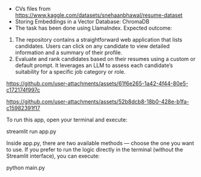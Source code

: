 - CVs files from https://www.kaggle.com/datasets/snehaanbhawal/resume-dataset
- Storing Embeddings in a Vector Database: ChromaDB
- The task has been done using LlamaIndex.
Expected outcome:
1. The repository contains a straightforward web application that lists candidates. Users can click on any candidate to view detailed information and a summary of their profile.
2. Evaluate and rank candidates based on their resumes using a custom or default prompt. It leverages an LLM to assess each candidate’s suitability for a specific job category or role.





https://github.com/user-attachments/assets/61f6e265-1a42-4f44-80e5-c172174f997c





https://github.com/user-attachments/assets/52b8dcb8-18b0-428e-b1fa-c15982391f17




To run this app, open your terminal and execute:

streamlit run app.py

Inside app.py, there are two available methods — choose the one you want to use.
If you prefer to run the logic directly in the terminal (without the Streamlit interface), you can execute:

python main.py
